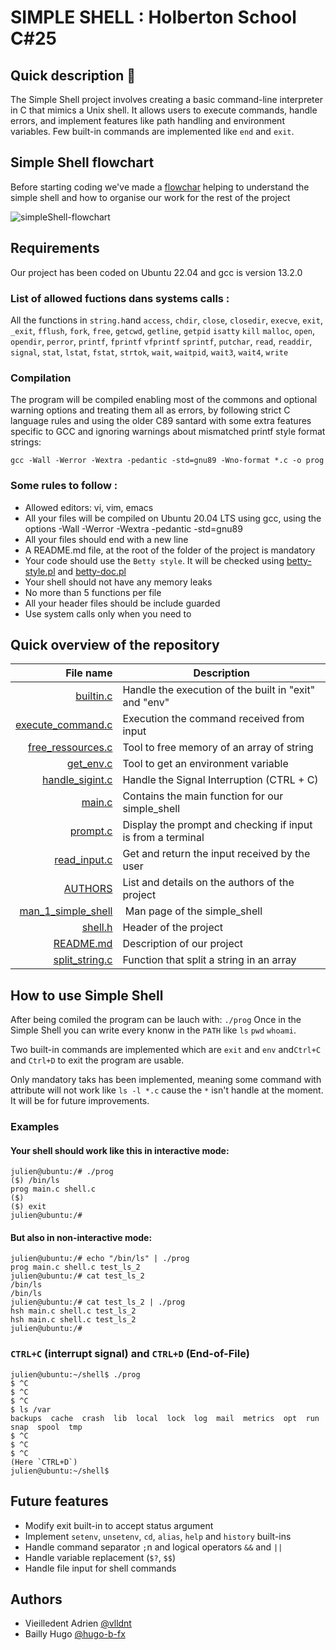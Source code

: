 # SIMPLE SHELL : Holberton School C#25

## Quick description :blue_book:

The Simple Shell project involves creating a basic command-line interpreter in C that mimics a Unix shell. It allows users to execute commands, handle errors, and implement features like path handling and environment variables. Few built-in commands are implemented like `end` and `exit`.

## Simple Shell flowchart

Before starting coding we've made a [flowchar](https://i.goopics.net/946u64.png) helping to understand the simple shell and how to organise our work for the rest of the project

![simpleShell-flowchart](https://i.goopics.net/946u64.png)

## Requirements

Our project has been coded on Ubuntu 22.04 and gcc is version 13.2.0

### List of allowed fuctions dans systems calls :

All the functions in `string.h`and `access`, `chdir`, `close`, `closedir`, `execve`, `exit`, `_exit`, `fflush`, `fork`, `free`, `getcwd`, `getline`, `getpid` `isatty` `kill` `malloc`, `open`, `opendir`, `perror`, `printf`, `fprintf` `vfprintf` `sprintf`, `putchar`, `read`, `readdir`, `signal`, `stat`, `lstat`, `fstat`, `strtok`, `wait`, `waitpid`, `wait3`, `wait4`, `write`

### Compilation
The program will be compiled enabling most of the commons and optional warning options and treating them all as errors, by following strict C language rules and using the older C89 santard with some extra features specific to GCC and ignoring warnings about mismatched printf style format strings: 

``gcc -Wall -Werror -Wextra -pedantic -std=gnu89 -Wno-format *.c -o prog``

### Some rules to follow : 
- Allowed editors: vi, vim, emacs
- All your files will be compiled on Ubuntu 20.04 LTS using gcc, using the options -Wall -Werror -Wextra -pedantic -std=gnu89
- All your files should end with a new line
- A README.md file, at the root of the folder of the project is mandatory
- Your code should use the `Betty style`. It will be checked using [betty-style.pl](https://github.com/hs-hq/Betty/blob/main/betty-style.pl) and [betty-doc.pl](https://github.com/hs-hq/Betty/blob/main/betty-doc.pl)
- Your shell should not have any memory leaks
- No more than 5 functions per file
- All your header files should be include guarded
- Use system calls only when you need to

## Quick overview of the repository
| File name          | Description                                                                  |
| -----------------: |  ---------------------------------------------------------------------------- |
| [builtin.c](https://github.com/vlldnt/holbertonschool-simple_shell/blob/main/builtin.c) | Handle the execution of the built in "exit" and "env" |
| [execute_command.c](https://github.com/vlldnt/holbertonschool-simple_shell/blob/main/execute_command.c) | Execution the command received from input|
| [free_ressources.c](https://github.com/vlldnt/holbertonschool-simple_shell/blob/main/free_ressources.c) | Tool to free memory of an array of string |
| [get_env.c](https://github.com/vlldnt/holbertonschool-simple_shell/blob/main/get_env.c) | Tool to get an environment variable |
| [handle_sigint.c](https://github.com/vlldnt/holbertonschool-simple_shell/blob/main/handle_sigint.c) | Handle the Signal Interruption (CTRL + C)  |
| [main.c](https://github.com/vlldnt/holbertonschool-simple_shell/blob/main/main.c)  | Contains the main function for our simple_shell  |
| [prompt.c](https://github.com/vlldnt/holbertonschool-simple_shell/blob/main/prompt.c)       |  Display the prompt and checking if input is from a terminal   |
| [read_input.c](https://github.com/vlldnt/holbertonschool-simple_shell/blob/main/read_input.c)     | Get and return the input received by the user   |
| [AUTHORS](https://github.com/vlldnt/holbertonschool-simple_shell/blob/main/AUTHORS) | List and details on the authors of  the project |
| [man_1_simple_shell](https://github.com/vlldnt/holbertonschool-simple_shell/blob/main/man_1_simple_shell) | Man page of the simple_shell   |
| [shell.h](https://github.com/vlldnt/holbertonschool-simple_shell/blob/main/shell.h) | Header of the project  |
| [README.md](https://github.com/vlldnt/holbertonschool-simple_shell/blob/main/README.md) | Description of our project |
| [split_string.c](https://github.com/vlldnt/holbertonschool-simple_shell/blob/main/split_string.c) | Function that split a string in an array |

## How to use Simple Shell 
After being comiled the program can be lauch with:
```./prog```
Once in the Simple Shell you can write every knonw in the `PATH` like `ls` `pwd` `whoami`. 

Two built-in commands are implemented which are `exit` and `env` and`Ctrl+C` and `Ctrl+D` to exit the program are usable.

Only mandatory taks has been implemented, meaning some command with attribute will not work like `ls -l *.c` cause the `*` isn't handle at the moment. It will be for future improvements.

### Examples

#### Your shell should work like this in interactive mode:
```
julien@ubuntu:/# ./prog
($) /bin/ls
prog main.c shell.c
($)
($) exit
julien@ubuntu:/#
```
#### But also in non-interactive mode:
```
julien@ubuntu:/# echo "/bin/ls" | ./prog
prog main.c shell.c test_ls_2
julien@ubuntu:/# cat test_ls_2
/bin/ls
/bin/ls
julien@ubuntu:/# cat test_ls_2 | ./prog
hsh main.c shell.c test_ls_2
hsh main.c shell.c test_ls_2
julien@ubuntu:/#
```
### `CTRL+C` (interrupt signal) and `CTRL+D` (End-of-File) 

```
julien@ubuntu:~/shell$ ./prog
$ ^C
$ ^C
$ ^C
$ ls /var
backups  cache  crash  lib  local  lock  log  mail  metrics  opt  run  snap  spool  tmp
$ ^C
$ ^C
$ ^C
(Here `CTRL+D`)
julien@ubuntu:~/shell$ 
```

## Future features

- Modify exit built-in to accept status argument
- Implement `setenv`, `unsetenv`, `cd`, `alias`, `help` and `history`  built-ins
- Handle command separator `;`n and logical operators `&&` and `||`
- Handle variable replacement (`$?`, `$$`)
- Handle file input for shell commands


## Authors

* Vieilledent Adrien [@vlldnt](https://github.com/vlldnt)
* Bailly Hugo [@hugo-b-fx](https://github.com/hugo-b-fx)